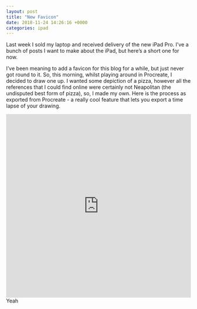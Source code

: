```yaml
---
layout: post
title: "New Favicon"
date: 2018-11-24 14:26:16 +0000
categories: ipad
---
```



Last week I sold my laptop and received delivery of the new iPad Pro. I’ve a bunch of posts I want to make about the iPad, but here’s a short one for now.

I’ve been meaning to add a favicon for this blog for a while, but just never got round to it. So, this morning, whilst playing around in Procreate, I decided to draw one up. I wanted some depiction of a pizza, however all the references that I could find online were certainly not Neapolitan (the undisputed best form of pizza), so, I made my own. Here is the process as exported from Procreate - a really cool feature that lets you export a time lapse of your drawing.
<iframe src="https://giphy.com/embed/1isLhCORxQfyX9kXi6" width="100%" height="500" frameBorder="0" class="giphy-embed" allowFullScreen style="pointer-events: none;"></iframe>Yeah 